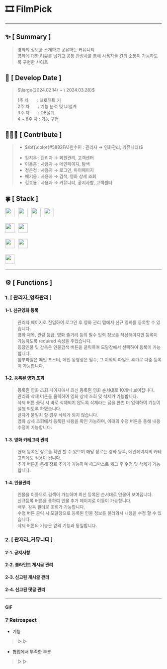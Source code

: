 #  🎞 FilmPick
***

## :sparkles: [ Summary ]
> 영화의 정보를 소개하고 공유하는 커뮤니티 <br>
> 영화에 대한 리뷰를 남기고 공통 관심사를 통해 사용자들 간의 소통이 가능하도록 구현한 사이트

## :date: [ Develop Date ]
> <p>$\large{2024.02.14\ ~ \ 2024.03.28}$</p>
> 1주 차 &nbsp;&nbsp;&nbsp;&nbsp;&nbsp;&nbsp;: 프로젝트 기 <br>
> 2주 차 &nbsp;&nbsp;&nbsp;&nbsp;&nbsp;&nbsp;: 기능 분석 및 UI설계 <br>
> 3주 차 &nbsp;&nbsp;&nbsp;&nbsp;&nbsp;&nbsp;: DB설계       <br>
> 4 ~ 6주 차 : 기능 구현                <br>


## 🧑🏻‍💻 [ Contribute ]
> - <p>$\bf{\color{#5882FA}한수민 : 관리자 → 영화관리, 커뮤니티}$</p>
> - 김지우 : 관리자 → 회원관리, 고객센터 <br>
> - 이용훈 : 사용자 → 메인페이지, 탐색 <br>
> - 정은정 : 사용자 → 로그인, 마이페이지 <br>
> - 배기웅 : 사용자 → 검색, 영화 상세 조회 <br>
> - 김호용 : 사용자 → 커뮤니티, 공지사항, 고객센터 <br>


## :four_leaf_clover: [ Stack ]
<div>
  <img src="https://img.shields.io/badge/HTML5-E34F26?logo=html5&logoColor=white" height="30px"> 			&nbsp;
  <img src="https://img.shields.io/badge/CSS3-1572B6?logo=css3&logoColor=white" height="30px"> 				&nbsp;
  <img src="https://img.shields.io/badge/JavaScript-F7DF1E?logo=javascript&logoColor=black" height="30px"> 		&nbsp;
  <img src="https://img.shields.io/badge/jQuery-0769AD?logo=jquery&logoColor=white" height="30px"> 			<br><br>
  <img src="https://img.shields.io/badge/Java11-007396?logo=OpenJDK&logoColor=white" height="30px"> 			&nbsp;
  <img src="https://img.shields.io/badge/Oracle-F80000?logo=oracle&logoColor=white" height="30px"> 			<br><br> 
  <img src="https://img.shields.io/badge/VScode-007ACC?logo=visualstudiocode&logoColor=white" height="30px">  &nbsp;
  <img src="https://img.shields.io/badge/github-181717?logo=github&logoColor=white" height="30px"> 			&nbsp;	<br><br> 
  <img src="https://img.shields.io/badge/bootstrap5-7952B3?logo=bootstrap&logoColor=black" height="30px"> 		&nbsp;
</div>

***


## ⚙️ [ Functions ]

### 1. [ 관리자_영화관리 ]

#### 1-1. 신규영화 등록
> 관리자 페이지로 진입하여 로그인 후 영화 관리 탭에서 신규 영화를 등록할 수 있습니다. <br>
> 영화 제목, 관람 등급, 영화 줄거리 등의 필수 입력 정보를 작성해야지만 등록이 가능하도록 required 속성을 주었습니다. <br>
> 등장인물 및 감독은 인물검색 버튼을 클릭하여 모달창에서 선택하여 등록이 가능합니다. <br>
> 첨부파일은 메인 포스터, 메인 동영상은 필수, 그 이외의 파일도 추가로 다중 등록이 가능합니다. <br>


#### 1-2. 등록된 영화 조회
> 등록된 영화 조회 페이지에서 최신 등록된 영화 순서대로 10개씩 보여집니다. <br>
> 관리와 삭제 버튼을 클릭하여 영화 상세 조회 및 삭제가 가능합니다. <br>
> 삭제 버튼 클릭 시 바로 삭제되지 않도록 삭제라는 글을 한번 더 입력하여 기능이 실행 되도록 하였습니다. <br>
> 글자가 불일치 할 경우 삭제가 되지 않습니다. <br>
> 영화 상세 조회에서 등록된 내용을 확인 가능하며, 아래의 수정 버튼을 통해 내용 수정이 가능합니다. <br>

#### 1-3. 영화 카테고리 관리
> 현재 등록된 장르를 확인 할 수 있으며 해당 장르는 영화 등록, 메인페이지의 카테고리에도 적용이 됩니다. <br>
> 추가 버튼을 통해 장르 추가가 가능하며 체크박스로 체크 후 수정 및 삭제가 가능합니다. <br>

#### 1-4. 인물관리
> 인물을 이름으로 검색이 가능하며 최신 등록된 순서대로 인물이 보여집니다. <br>
> 신규등록 버튼을 통하여 인물 추가 페이지로 이동이 가능합니다. <br>
> 배우, 감독 필터로 조회가 가능합니다. <br>
> 수정 버튼 클릭 시 모달창으로 등록된 인물 정보를 불러와서 내용을 수정 할 수 있습니다. <br>
> 삭제 버튼의 기능은 앞의 기능과 동일합니다. <br>

### 2. [ 관지라_커뮤니티 ]
#### 2-1. 공지사항
#### 2-2. 블라인드 게시글 관리
#### 2-3. 신고된 게시글 관리
#### 2-4. 신고된 댓글 관리


***
####  GIF



### ❔ Retrospect
- 기능	<br>
> ▷ 
> ▷
      
- 협업에서 부족한 부분		<br>
> ▷ 
> ▷ 




